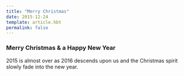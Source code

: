 ```yaml
---
title: "Merry Christmas"
date: 2015-12-24
template: article.hbt
permalink: false
---
```


### Merry Christmas & a Happy New Year

2015 is almost over as 2016 descends upon us and the Christmas spirit slowly fade into the new year.
